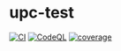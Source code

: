 # upc-test

[![CI](https://github.com/tagdots-dev/upc-test/actions/workflows/ci.yaml/badge.svg?logo=github&labelColor=222222)](https://github.com/tagdots-dev/upc-test/actions/workflows/ci.yaml)
[![CodeQL](https://github.com/tagdots-dev/upc-test/actions/workflows/reusable-codeql.yaml/badge.svg?logo=github&labelColor=222222)](https://github.com/tagdots-dev/upc-test/actions/workflows/reusable-codeql.yaml)
[![coverage](https://img.shields.io/endpoint?url=https://raw.githubusercontent.com/tagdots-dev/upc-test/refs/heads/badges/badges/coverage.json)](https://github.com/tagdots-dev/upc-test/actions/workflows/cron-badges.yaml)
